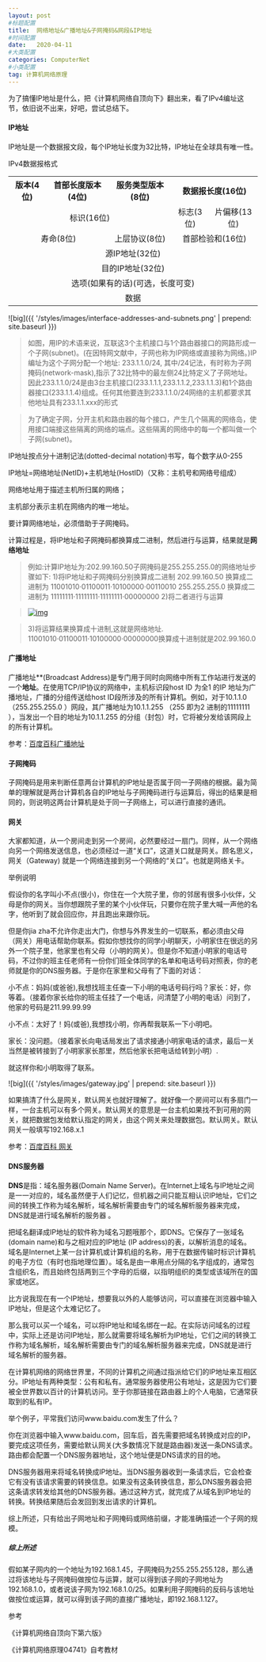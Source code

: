 ```yaml
---
layout: post
#标题配置
title:  网络地址&广播地址&子网掩码&网段&IP地址
#时间配置
date:   2020-04-11
#大类配置
categories: ComputerNet
#小类配置
tag: 计算机网络原理
---
```


为了搞懂IP地址是什么，把《计算机网络自顶向下》翻出来，看了IPv4编址这节，依旧说不出来，好吧，尝试总结下。

#### IP地址

IP地址是一个数据报文段，每个IP地址长度为32比特，IP地址在全球具有唯一性。

IPv4数据报格式

<table>
	<tr>
	    <th>版本(4位)</th>
	    <th>首部长度版本(4位)</th>
	    <th>服务类型版本(8位)</th>
      <th colspan="2">数据报长度(16位)</th>
	</tr >
	<tr >
	    <td align="center" colspan="3">标识(16位)</td>
	    <td align="center">标志(3位)</td>
	    <td align="center">片偏移(13位)</td>
	</tr>
	<tr>
	    <td align="center" colspan="2">寿命(8位)</td>
	    <td align="center">上层协议(8位)</td>
    <td align="center" colspan="2">首部检验和(16位)</td>
	</tr>
  <tr>
	    <td align="center" colspan="5">源IP地址(32位)</td>
	</tr>
<tr>
	    <td align="center" colspan="5">目的IP地址(32位)</td>
	</tr>
  <tr>
	    <td align="center" colspan="5">选项(如果有的话)(可选，长度可变)</td>
	</tr>
  <tr>
	    <td align="center" colspan="5">数据</td>
	</tr>
</table>
![big]({{ '/styles/images/interface-addresses-and-subnets.png' | prepend: site.baseurl  }})

> 如图，用IP的术语来说，互联这3个主机接口与1个路由器接口的网路形成一个子网(subnet)。(在因特网文献中，子网也称为IP网络或直接称为网络。)IP编址为这个子网分配一个地址: 233.1.1.0/24, 其中/24记法，有时称为子网掩码(network-mask),指示了32比特中的最左侧24比特定义了子网地址。因此233.1.1.0/24是由3台主机接口(233.1.1.1,233.1.1.2,233.1.1.3)和1个路由器接口(233.1.1.4)组成。任何其他要连到233.1.1.0/24网络的主机都要求其他地址具有233.1.1.xxx的形式



> 为了确定子网，分开主机和路由器的每个接口，产生几个隔离的网络岛，使用接口端接这些隔离的网络的端点。这些隔离的网络中的每一个都叫做一个子网(subnet)。

IP地址按点分十进制记法(dotted-decimal notation)书写，每个数字从0-255

IP地址=网络地址(NetID)+主机地址(HostID)（又称：主机号和网络号组成）

网络地址用于描述主机所归属的网络；

主机部分表示主机在网络内的唯一地址。

要计算网络地址，必须借助于子网掩码。

计算过程是，将IP地址和子网掩码都换算成二进制，然后进行与运算，结果就是<strong>网络地址</strong>

> 例如:计算IP地址为:202.99.160.50子网掩码是255.255.255.0的网络地址步骤如下: 
> 1)将IP地址和子网掩码分别换算成二进制 
> 202.99.160.50 换算成二进制为 11001010·01100011·10100000·00110010 
> 255.255.255.0 换算成二进制为 11111111·11111111·11111111·00000000 
> 2)将二者进行与运算 

> [![img](http://www.pcbookcn.com/img_article/2005113194521371.jpg)](http://www.pcbookcn.com/img_article/2005113194521371.jpg)

> 3)将运算结果换算成十进制,这就是网络地址. 
> 11001010·01100011·10100000·00000000换算成十进制就是202.99.160.0 

#### 广播地址

广播地址**(Broadcast Address)是专门用于同时向网络中所有工作站进行发送的一个**地址**。在使用TCP/IP协议的网络中，主机标识段host ID 为全1 的IP 地址为广播地址，广播的分组传送给host ID段所涉及的所有计算机。例如，对于10.1.1.0 （255.255.255.0 ）网段，其广播地址为10.1.1.255 （255 即为2 进制的11111111 ），当发出一个目的地址为10.1.1.255 的分组（封包）时，它将被分发给该网段上的所有计算机。

<span>参考：[百度百科广播地址](https://baike.baidu.com/item/广播地址)</span>



#### 子网掩码

子网掩码是用来判断任意两台计算机的IP地址是否属于同一子网络的根据。最为简单的理解就是两台计算机各自的IP地址与子网掩码进行与运算后，得出的结果是相同的，则说明这两台计算机是处于同一子网络上，可以进行直接的通讯。



#### 网关

大家都知道，从一个房间走到另一个房间，必然要经过一扇门。同样，从一个网络向另一个网络发送信息，也必须经过一道“关口”，这道关口就是网关。顾名思义，网关（Gateway) 就是一个网络连接到另一个网络的“关口”。也就是网络关卡。

举例说明

假设你的名字叫小不点(很小)，你住在一个大院子里，你的邻居有很多小伙伴，父母是你的网关。当你想跟院子里的某个小伙伴玩，只要你在院子里大喊一声他的名字，他听到了就会回应你，并且跑出来跟你玩。

但是你jia zha不允许你走出大门，你想与外界发生的一切联系，都必须由父母（网关）用电话帮助你联系。假如你想找你的同学小明聊天，小明家住在很远的另外一个院子里，他家里也有父母（小明的网关）。但是你不知道小明家的电话号码，不过你的班主任老师有一份你们班全体同学的名单和电话号码对照表，你的老师就是你的DNS服务器。于是你在家里和父母有了下面的对话：

小不点：妈妈(或爸爸),我想找班主任查一下小明的电话号码行吗？家长：好，你等着。（接着你家长给你的班主任挂了一个电话，问清楚了小明的电话）问到了，他家的号码是211.99.99.99

小不点：太好了！妈(或爸),我想找小明，你再帮我联系一下小明吧。

家长：没问题。（接着家长向电话局发出了请求接通小明家电话的请求，最后一关当然是被转接到了小明家家长那里，然后他家长把电话给转到小明）.

就这样你和小明取得了联系。

![big]({{ '/styles/images/gateway.jpg' | prepend: site.baseurl  }})

如果搞清了什么是网关，默认网关也就好理解了。就好像一个房间可以有多扇门一样，一台主机可以有多个网关。默认网关的意思是一台主机如果找不到可用的网关，就把数据包发给默认指定的网关，由这个网关来处理数据包。默认网关。默认网关一般填写192.168.x.1

参考：[百度百科 网关]([https://baike.baidu.com/item/%E7%BD%91%E5%85%B3](https://baike.baidu.com/item/网关))



#### DNS服务器

**DNS**是指：域名服务器(Domain Name Server)。在Internet上域名与IP地址之间是一一对应的，域名虽然便于人们记忆，但机器之间只能互相认识IP地址，它们之间的转换工作称为域名解析，域名解析需要由专门的域名解析服务器来完成，DNS就是进行域名解析的服务器 。

把域名翻译成IP地址的软件称为域名习题哦那个，即DNS。它保存了一张域名(domain name)和与之相对应的IP地址 (IP address)的表，以解析消息的域名。 域名是Internet上某一台计算机或计算机组的名称，用于在数据传输时标识计算机的电子方位（有时也指地理位置）。域名是由一串用点分隔的名字组成的，通常包含组织名，而且始终包括两到三个字母的后缀，以指明组织的类型或该域所在的国家或地区。

比方说我现在有一个IP地址，想要我以外的人能够访问，可以直接在浏览器中输入IP地址，但是这个太难记忆了。

那么我可以买一个域名，可以将IP地址和域名绑在一起。在实际访问域名的过程中，实际上还是访问IP地址，那么就需要将域名解析为IP地址，它们之间的转换工作称为域名解析，域名解析需要由专门的域名解析服务器来完成，DNS就是进行域名解析的服务器。

在计算机网络的网络世界里，不同的计算机之间通过指派给它们的IP地址来互相区分。IP地址有两种类型：公有和私有。通常服务器使用公有地址，这是因为它们要被全世界数以百计的计算机访问。至于你那链接在路由器上的个人电脑，它通常获取到的私有IP。

举个例子，平常我们访问www.baidu.com发生了什么？

你在浏览器中输入www.baidu.com，回车后，首先需要把域名转换成对应的IP，要完成这项任务，需要给默认网关(大多数情况下就是路由器)发送一条DNS请求。路由都会配置一个DNS服务器地址，这个地址便是DNS请求的目的地。

DNS服务器用来将域名转换成IP地址。当DNS服务器收到一条请求后，它会检查它有没有该请求需要的转换信息。如果没有这条转换信息，那么DNS服务器会把这条请求转发给其他的DNS服务器。通过这种方式，就完成了从域名到IP地址的转换。转换结果随后会发回到发出请求的计算机。

综上所述，只有给出子网地址和子网掩码或网络前缀，才能准确描述一个子网的规模。

##### 综上所述

假如某子网内的一个地址为192.168.1.45，子网掩码为255.255.255.128，那么通过将该地址与子网掩码做按位与运算，就可以得到该子网的子网地址为192.168.1.0，或者说该子网为192.168.1.0/25。如果利用子网掩码的反码与该地址做按位或运算，就可以得到该子网的直接广播地址，即192.168.1.127。

参考

《计算机网络自顶向下第六版》

《计算机网络原理04741》自考教材